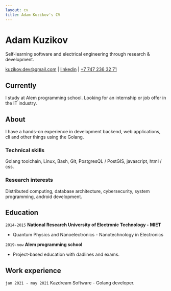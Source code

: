 ```yaml
---
layout: cv
title: Adam Kuzikov's CV
---
```

# Adam Kuzikov
Self-learning software and electrical engineering through research & development.

<div id="webaddress">
<a href="kuzikov.dev@gmail.com">kuzikov.dev@gmail.com</a>
| <a href="https://linkedin.com/in/kuzikov-dev">linkedin</a> | <a href="tel:+77472363271">+7 747 236 32 71</a>
</div>


## Currently

I study at Alem programming school. Looking for an internship or job offer in the IT industry.


## About

I have a hands-on experience in development backend, web applications, cli and other things using the Golang.


### Technical skills

Golang toolchain, Linux, Bash, Git, PostgresQL / PostGIS, javascript, html / css.


### Research interests

Distributed computing, database architecture, cybersecurity, system programming, android development.


## Education

`2014-2015`
__National Research University of Electronic Technology - MIET__

- Quantum Physics and Nanoelectronics - Nanotechnology in Electronics

`2019-now`
__Alem programming school__

- Project-based education with dadlines and exams.

## Work experience

`jan 2021 - may 2021`
Kazdream Software - Golang developer.

<!-- ### Footer

Last updated: Jul 2021 -->

